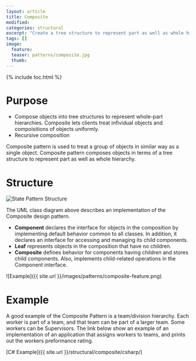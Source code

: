```yaml
---
layout: article
title: Composite
modified:
categories: structural
excerpt: "Create a tree structure to represent part as well as whole hierarchy."
tags: []
image:
  feature:
  teaser: patterns/composite.jpg
  thumb:
---
```


{% include toc.html %}

# Purpose

* Compose objects into tree structures to represent whole-part hierarchies. Composite lets clients treat infividual objects and compoisitions of objects uniformly.
* Recursive composition

Composite pattern is used to treat a group of objects in similar way as a single object. Composite pattern composes objects in terms of a tree structure to represent part as well as whole hierarchy.



# Structure
![State Pattern Structure](https://upload.wikimedia.org/wikipedia/commons/thumb/5/5a/Composite_UML_class_diagram_%28fixed%29.svg/640px-Composite_UML_class_diagram_%28fixed%29.svg.png)

The UML class diagram above describes an implementation of the Composite design pattern.  

* **Component** declares the interface for objects in the composition by implementing default behavior common to all classes. In addition, it declares an interface for accessing and managing its child components.
* **Leaf** represents objects in the composition that have no children.
* **Composite** defines behavior for components having children and stores child components. Also, implements child-related operations in the Component interface.


![Example]({{ site.url }}/images/patterns/composite-feature.png)
# Example 

A good example of the Composite Pattern is a team/division hierarchy. Each worker is part of a team, and that team can be part of a larger team. 
Some workers can be Supervisors. 
The link below show an example of an implementation of an application that assigns workers to teams, and prints out the workers preformance rating.

[C# Example]({{ site.url }}/structural/composite/csharp/)